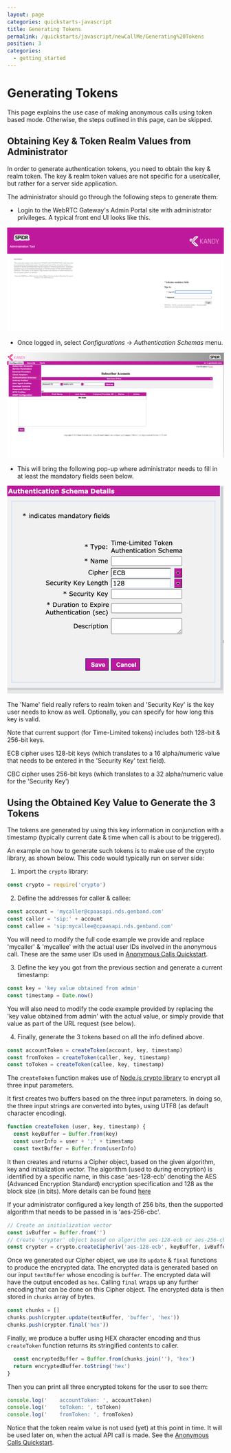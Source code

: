 ```yaml
---
layout: page
categories: quickstarts-javascript
title: Generating Tokens
permalink: /quickstarts/javascript/newCallMe/Generating%20Tokens
position: 3
categories:
  - getting_started
---
```


# Generating Tokens

This page explains the use case of making anonymous calls using token based mode. Otherwise, the steps outlined in this page, can be skipped.

## Obtaining Key & Token Realm Values from Administrator

In order to generate authentication tokens, you need to obtain the key & realm token.
The key & realm token values are not specific for a user/caller, but rather for a server side application.

The administrator should go through the following steps to generate them:

- Login to the WebRTC Gateway's Admin Portal site with administrator privileges. A typical front end UI looks like this.

![Admin Portal](admin_portal.png)

- Once logged in, select _Configurations_ -> _Authentication Schemas_ menu.

![Selecting Schemas](selecting_auth_schemas.png)

- This will bring the following pop-up where administrator needs to fill in at least the mandatory fields seen below.

![Provide the key & token realm](provisioning_&_saving_key_and_realm.png)

The 'Name' field really refers to realm token and 'Security Key' is the key user needs to know as well. Optionally, you can specify for how long this key is valid.

Note that current support (for Time-Limited tokens) includes both 128-bit & 256-bit keys.

ECB cipher uses 128-bit keys (which translates to a 16 alpha/numeric value that needs to be entered in the 'Security Key' text field).

CBC cipher uses 256-bit keys (which translates to a 32 alpha/numeric value for the 'Security Key')

## Using the Obtained Key Value to Generate the 3 Tokens

The tokens are generated by using this key information in conjunction with a timestamp (typically current date & time when call is about to be triggered).

An example on how to generate such tokens is to make use of the crypto library, as shown below.
This code would typically run on server side:

1. Import the `crypto` library:

```javascript
const crypto = require('crypto')
```

2. Define the addresses for caller & callee:

```javascript
const account = 'mycaller@cpaasapi.nds.genband.com'
const caller = 'sip:' + account
const callee = 'sip:mycallee@cpaasapi.nds.genband.com'
```

You will need to modify the full code example we provide and replace 'mycaller' & 'mycallee' with the actual user IDs involved in the anonymous call. These are the same user IDs used in [Anonymous Calls Quickstart](Anonymous%20Calls).

3. Define the key you got from the previous section and generate a current timestamp:

```javascript
const key = 'key value obtained from admin'
const timestamp = Date.now()
```

You will also need to modify the code example provided by replacing the 'key value obtained from admin' with the actual value, or simply provide that value as part of the URL request (see below).

4. Finally, generate the 3 tokens based on all the info defined above.

```javascript
const accountToken = createToken(account, key, timestamp)
const fromToken = createToken(caller, key, timestamp)
const toToken = createToken(callee, key, timestamp)
```

The `createToken` function makes use of [Node.js crypto library](https://nodejs.org/api/crypto.html#crypto_crypto) to encrypt all three input parameters.

It first creates two buffers based on the three input parameters. In doing so, the three input strings are converted into bytes, using UTF8 (as default character encoding).

```javascript
function createToken (user, key, timestamp) {
  const keyBuffer = Buffer.from(key)
  const userInfo = user + ';' + timestamp
  const textBuffer = Buffer.from(userInfo)
```

It then creates and returns a Cipher object, based on the given algorithm, key and initialization vector. The algorithm (used to during encryption) is identified by a specific name, in this case 'aes-128-ecb' denoting the AES (Advanced Encryption Standard) encryption specification and 128 as the block size (in bits). More details can be found [here](https://en.wikipedia.org/wiki/Advanced_Encryption_Standard)

If your administrator configured a key length of 256 bits, then the supported algorithm that needs to be passed in is 'aes-256-cbc'.

```javascript
// Create an initialization vector
const ivBuffer = Buffer.from('')
// Create 'crypter' object based on algorithm aes-128-ecb or aes-256-cbc
const crypter = crypto.createCipheriv('aes-128-ecb', keyBuffer, ivBuffer)
```

Once we generated our Cipher object, we use its `update` & `final` functions to produce the encrypted data. The encrypted data is generated based on our input `textBuffer` whose encoding is `buffer`. The encrypted data will have the output encoded as `hex`. Calling `final` wraps up any further encoding that can be done on this Cipher object. The encrypted data is then stored in `chunks` array of bytes.

```javascript
const chunks = []
chunks.push(crypter.update(textBuffer, 'buffer', 'hex'))
chunks.push(crypter.final('hex'))
```

Finally, we produce a buffer using HEX character encoding and thus `createToken` function returns its stringified contents to caller.

```javascript
  const encryptedBuffer = Buffer.from(chunks.join(''), 'hex')
  return encryptedBuffer.toString('hex')
}
```

Then you can print all three encrypted tokens for the user to see them:

```javascript
console.log('    accountToken: ', accountToken)
console.log('    toToken: ', toToken)
console.log('    fromToken: ', fromToken)
```

Notice that the token realm value is not used (yet) at this point in time. It will be used later on, when the actual API call is made. See the [Anonymous Calls Quickstart](Anonymous%20Calls).

